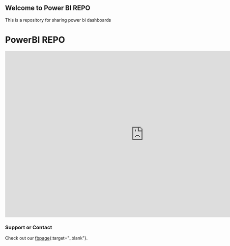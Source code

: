 ## Welcome to Power BI REPO

This is a repository for sharing power bi dashboards

# PowerBI REPO


<iframe width="900" height="541.25" src="https://app.powerbi.com/reportEmbed?reportId=e5b8614c-a588-424c-be7f-2b4c7258bef1&autoAuth=true&ctid=d05d4c80-da1e-4cd7-83a6-0d2094b20418&config=eyJjbHVzdGVyVXJsIjoiaHR0cHM6Ly93YWJpLW5vcnRoLWV1cm9wZS1yZWRpcmVjdC5hbmFseXNpcy53aW5kb3dzLm5ldC8ifQ%3D%3D" frameborder="0" allowFullScreen="true"></iframe>




### Support or Contact

Check out our [fbpage](https://www.facebook.com/powerbiCaboVerde/){:target="_blank"}.
